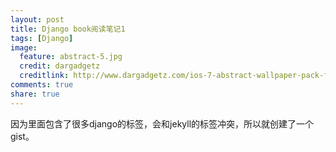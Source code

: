 ```yaml
---
layout: post
title: Django book阅读笔记1
tags: [Django]
image:
  feature: abstract-5.jpg
  credit: dargadgetz
  creditlink: http://www.dargadgetz.com/ios-7-abstract-wallpaper-pack-for-iphone-5-and-ipod-touch-retina/
comments: true
share: true  
---
```


因为里面包含了很多django的标签，会和jekyll的标签冲突，所以就创建了一个gist。

<script src="https://gist.github.com/qiulin/7844814.js"></script>
